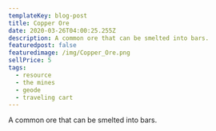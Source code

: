 ```yaml
---
templateKey: blog-post
title: Copper Ore
date: 2020-03-26T04:00:25.255Z
description: A common ore that can be smelted into bars.
featuredpost: false
featuredimage: /img/Copper_Ore.png
sellPrice: 5
tags:
  - resource
  - the mines
  - geode
  - traveling cart
---
```

A common ore that can be smelted into bars.
